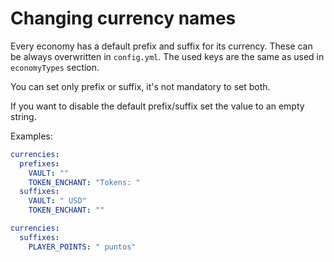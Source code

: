 # Changing currency names

Every economy has a default prefix and suffix for its currency. These can be always overwritten in `config.yml`. The
used keys are the same as used in `economyTypes` section.

You can set only prefix or suffix, it's not mandatory to set both.

If you want to disable the default prefix/suffix set the value to an empty string.

Examples:

```yaml
currencies:
  prefixes:
    VAULT: ""
    TOKEN_ENCHANT: "Tokens: "
  suffixes:
    VAULT: " USD"
    TOKEN_ENCHANT: ""
```

```yaml
currencies:
  suffixes:
    PLAYER_POINTS: " puntos"
```